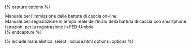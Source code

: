 {% capture options %}
<option value="/docs/modulistica/Manualeimmissionebattute.pdf">Manuale per l'immissione delle battute di caccia on-line</option>
<option value="/docs/modulistica/Manualesegnalazionesvolgimentobattuta.pdf">Manuale per segnalazione in tempo reale dell'inizio della battuta di caccia con smartphone</option>
<option value="/docs/modulistica/Istruzioni FED-Umbria.pdf">Istruzioni per la registrazione in FED-Umbria</option>
{% endcapture %}

{% include manualistica_select_include.html options=options %}
